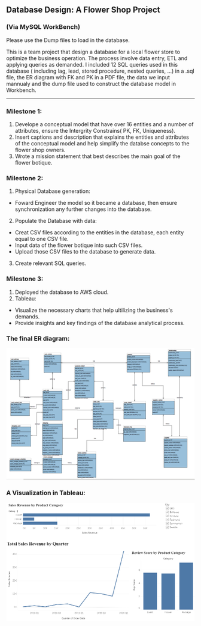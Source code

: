 

## Database Design: A Flower Shop Project
### (Via MySQL WorkBench)

Please use the Dump files to load in the database.  

This is a team project that design a database for a local flower store to optimize the business operation. The process involve data entry, ETL and applying queries as demanded. 
I included 12 SQL queries used in this database ( including lag, lead, stored procedure, nested queries, ...) in a .sql file, the ER diagram with FK and PK in a PDF file, the data we input mannualy and the dump file used to construct the database model in Workbench.

--- 

### Milestone 1:
1. Develope a conceptual model that have over 16 entities and a number of attributes, ensure the Intergrity Constrains( PK, FK, Uniqueness).  
2. Insert captions and description that explains the entities and attributes of the conceptual model and help simplify the databse concepts to the flower shop owners.  
3. Wrote a mission statement that best describes the main goal of the flower botique.  

### Milestone 2:

1. Physical Database generation:  
- Foward Engineer the model so it became a database, then ensure synchronization any further changes into the database.  
2. Populate the Database with data:
- Creat CSV files according to the entities in the database, each entity equal to one CSV file.  
- Input data of the flower botique into such CSV files.  
- Upload those CSV files to the database to generate data.  
3. Create relevant SQL queries.  

### Milestone 3:

1. Deployed the database to AWS cloud.  
2. Tableau:
- Visualize the necessary charts that help ultilizing the business's demands. 
- Provide insights and key findings of the database analytical process.

### The final ER diagram: 
<img src="Flower_ER.png?raw=true"/>  

### A Visualization in Tableau:  
<img src="flowershop.png?raw=true"/>
